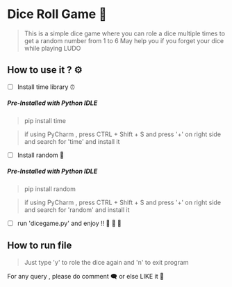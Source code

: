 # Dice Roll Game :game_die: 

> This is a simple dice game where you can role a dice multiple times to get a random number from 1 to 6
> May help you if you forget your dice while playing LUDO

## How to use it ? :gear:

- [ ] Install time library :alarm_clock:  
##### Pre-Installed with Python IDLE

> pip install time

> if using PyCharm , press CTRL + Shift + S and press '+' on right side and search for 'time' and install it

- [ ] Install random :slot_machine:
##### Pre-Installed with Python IDLE

> pip install random 

> if using PyCharm , press CTRL + Shift + S and press '+' on right side and search for 'random' and install it

- [ ] run 'dicegame.py' and enjoy !!  :handshake: :man_dancing: :woman_dancing:

## How to run file

> Just type 'y' to role the dice again and 'n' to exit program

For any query , please do comment :left_speech_bubble: or else LIKE it :black_heart:

